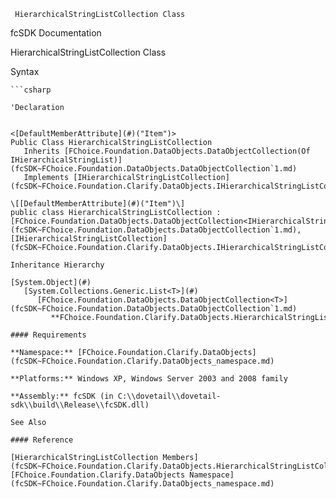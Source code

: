 ﻿     HierarchicalStringListCollection Class                                                   

fcSDK Documentation

HierarchicalStringListCollection Class

Syntax

```vbnet
```csharp

'Declaration
 

<[DefaultMemberAttribute](#)("Item")>
Public Class HierarchicalStringListCollection 
   Inherits [FChoice.Foundation.DataObjects.DataObjectCollection(Of IHierarchicalStringList)](fcSDK~FChoice.Foundation.DataObjects.DataObjectCollection`1.md)
   Implements [IHierarchicalStringListCollection](fcSDK~FChoice.Foundation.Clarify.DataObjects.IHierarchicalStringListCollection.md) 

\[[DefaultMemberAttribute](#)("Item")\]
public class HierarchicalStringListCollection : [FChoice.Foundation.DataObjects.DataObjectCollection<IHierarchicalStringList>](fcSDK~FChoice.Foundation.DataObjects.DataObjectCollection`1.md), [IHierarchicalStringListCollection](fcSDK~FChoice.Foundation.Clarify.DataObjects.IHierarchicalStringListCollection.md)  

Inheritance Hierarchy

[System.Object](#)  
   [System.Collections.Generic.List<T>](#)  
      [FChoice.Foundation.DataObjects.DataObjectCollection<T>](fcSDK~FChoice.Foundation.DataObjects.DataObjectCollection`1.md)  
         **FChoice.Foundation.Clarify.DataObjects.HierarchicalStringListCollection**  

#### Requirements

**Namespace:** [FChoice.Foundation.Clarify.DataObjects](fcSDK~FChoice.Foundation.Clarify.DataObjects_namespace.md)

**Platforms:** Windows XP, Windows Server 2003 and 2008 family

**Assembly:** fcSDK (in C:\\dovetail\\dovetail-sdk\\build\\Release\\fcSDK.dll)

See Also

#### Reference

[HierarchicalStringListCollection Members](fcSDK~FChoice.Foundation.Clarify.DataObjects.HierarchicalStringListCollection_members.md)  
[FChoice.Foundation.Clarify.DataObjects Namespace](fcSDK~FChoice.Foundation.Clarify.DataObjects_namespace.md)